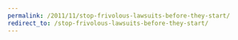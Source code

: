 ```yaml
---
permalink: /2011/11/stop-frivolous-lawsuits-before-they-start/
redirect_to: /stop-frivolous-lawsuits-before-they-start/
---
```

